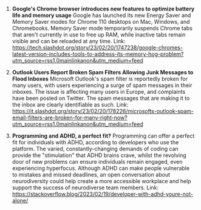 1. **Google's Chrome browser introduces new features to optimize battery life and memory usage**
Google has launched its new Energy Saver and Memory Saver modes for Chrome 110 desktops on Mac, Windows, and Chromebooks. Memory Saver mode temporarily suspends Chrome tabs that aren't currently in use to free up RAM, while inactive tabs remain visible and can be reloaded at any time.
Link: https://tech.slashdot.org/story/23/02/20/1747238/google-chromes-latest-version-includes-tools-to-address-its-memory-hog-problem?utm_source=rss1.0mainlinkanon&utm_medium=feed

2. **Outlook Users Report Broken Spam Filters Allowing Junk Messages to Flood Inboxes**
Microsoft Outlook's spam filter is reportedly broken for many users, with users experiencing a surge of spam messages in their inboxes. The issue is affecting many users in Europe, and complaints have been posted on Twitter. The spam messages that are making it to the inbox are clearly identifiable as such.
Link: https://it.slashdot.org/story/23/02/20/178226/microsofts-outlook-spam-email-filters-are-broken-for-many-right-now?utm_source=rss1.0mainlinkanon&utm_medium=feed

3. **Programming and ADHD, a perfect fit?**
Programming can offer a perfect fit for individuals with ADHD, according to developers who use the platform. The varied, constantly-changing demands of coding can provide the "stimulation" that ADHD brains crave, whilst the revolving door of new problems can ensure individuals remain engaged, even experiencing hyperfocus. Although ADHD can make people vulnerable to mistakes and missed deadlines, an open conversation about neurodiversity could help create a more accessible workplace and help support the success of neurodiverse team members.
Link: https://stackoverflow.blog/2023/02/19/developer-with-adhd-youre-not-alone/

